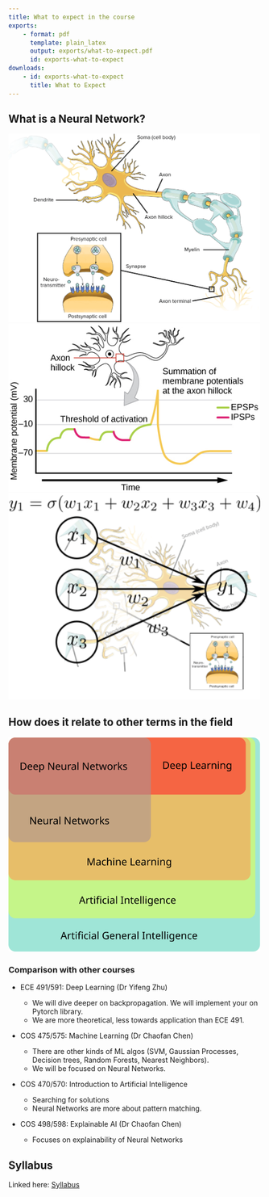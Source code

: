 ```yaml
---
title: What to expect in the course
exports:
    - format: pdf
      template: plain_latex
      output: exports/what-to-expect.pdf
      id: exports-what-to-expect
downloads: 
    - id: exports-what-to-expect
      title: What to Expect
---
```

## What is a Neural Network?


<img src="imgs/neuron.png" width="500px"/>

<img src="imgs/synapse-time-component.png" width="500px"/>

<img src="imgs/nn-overlayed-neuron.svg" width="500px"/>


## How does it relate to other terms in the field

<img src="imgs/ai-ml-venn.svg" width="500px" />

### Comparison with other courses

* ECE 491/591: Deep Learning (Dr Yifeng Zhu)
    - We will dive deeper on backpropagation. We will implement your on Pytorch library.
    - We are more theoretical, less towards application than ECE 491.

* COS 475/575: Machine Learning (Dr Chaofan Chen)
    - There are other kinds of ML algos (SVM, Gaussian Processes, Decision
      trees, Random Forests, Nearest Neighbors).
    - We will be focused on Neural Networks.

* COS 470/570: Introduction to Artificial Intelligence
    - Searching for solutions
    - Neural Networks are more about pattern matching.

* COS 498/598: Explainable AI (Dr Chaofan Chen)
    - Focuses on explainability of Neural Networks

## Syllabus

Linked here: [Syllabus](https://docs.google.com/document/d/1dQ46C4XnsN05pGDxNPwwN9vjNxGtbwAyaU6jrC0inNo/edit?pli=1&tab=t.0)
